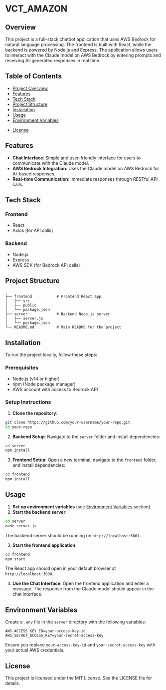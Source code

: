 # VCT_AMAZON

## Overview
This project is a full-stack chatbot application that uses AWS Bedrock for natural language processing. The frontend is built with React, while the backend is powered by Node.js and Express. The application allows users to interact with the Claude model on AWS Bedrock by entering prompts and receiving AI-generated responses in real time.

## Table of Contents
- [Project Overview](#overview)
- [Features](#features)
- [Tech Stack](#tech-stack)
- [Project Structure](#project-structure)
- [Installation](#installation)
- [Usage](#usage)
- [Environment Variables](#environment-variables)
<!-- - Contributing -->
- [License](#license)

## Features
- **Chat Interface**: Simple and user-friendly interface for users to communicate with the Claude model.
- **AWS Bedrock Integration**: Uses the Claude model on AWS Bedrock for AI-based responses.
- **Real-time Communication**: Immediate responses through RESTful API calls.

## Tech Stack
### Frontend
- React
- Axios (for API calls)
### Backend
- Node.js
- Express
- AWS SDK (for Bedrock API calls)

## Project Structure
```plaintext
.
├── frontend           # Frontend React app
│   ├── src
│   ├── public
│   └── package.json
├── server             # Backend Node.js server
│   ├── server.js
│   └── package.json
└── README.md          # Main README for the project
```

## Installation
To run the project locally, follow these steps:
### Prerequisites
- Node.js (v14 or higher)
- npm (Node package manager)
- AWS account with access to Bedrock API
### Setup Instructions
1. **Clone the repository**:

```bash
git clone https://github.com/your-username/your-repo.git
cd your-repo
```

2. **Backend Setup**: Navigate to the `server` folder and install dependencies:

```bash
cd server
npm install
```

3. **Frontend Setup**: Open a new terminal, navigate to the `frontend` folder, and install dependencies:

```bash
cd frontend
npm install
```


## Usage
1. **Set up environment variables** (see [Environment Variables](#environment-variables) section).
2. **Start the backend server**:

```bash
cd server
node server.js
```

The backend server should be running on `http://localhost:3001`.

3. **Start the frontend application**:

```bash
cd frontend
npm start
```

The React app should open in your default browser at `http://localhost:3000`.

4. **Use the Chat Interface**: Open the frontend application and enter a message. The response from the Claude model should appear in the chat interface.

## Environment Variables
Create a `.env` file in the `server` directory with the following variables:

```plaintext
AWS_ACCESS_KEY_ID=your-access-key-id
AWS_SECRET_ACCESS_KEY=your-secret-access-key
```

Ensure you replace `your-access-key-id` and `your-secret-access-key` with your actual AWS credentials.

<!-- ## Contributing
Contributions are welcome! To contribute:

Fork the repository.
Create a feature branch.
Commit your changes.
Push to your branch.
Create a pull request. -->

## License
This project is licensed under the MIT License. See the LICENSE file for details.

